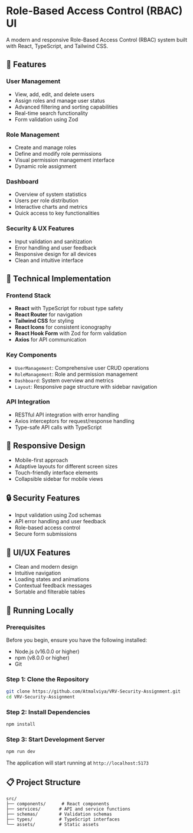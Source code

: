 # Role-Based Access Control (RBAC) UI

A modern and responsive Role-Based Access Control (RBAC) system built with React, TypeScript, and Tailwind CSS.

## 🌟 Features

### User Management

- View, add, edit, and delete users
- Assign roles and manage user status
- Advanced filtering and sorting capabilities
- Real-time search functionality
- Form validation using Zod

### Role Management

- Create and manage roles
- Define and modify role permissions
- Visual permission management interface
- Dynamic role assignment

### Dashboard

- Overview of system statistics
- Users per role distribution
- Interactive charts and metrics
- Quick access to key functionalities

### Security & UX Features

- Input validation and sanitization
- Error handling and user feedback
- Responsive design for all devices
- Clean and intuitive interface

## 🚀 Technical Implementation

### Frontend Stack

- **React** with TypeScript for robust type safety
- **React Router** for navigation
- **Tailwind CSS** for styling
- **React Icons** for consistent iconography
- **React Hook Form** with Zod for form validation
- **Axios** for API communication

### Key Components

- `UserManagement`: Comprehensive user CRUD operations
- `RoleManagement`: Role and permission management
- `Dashboard`: System overview and metrics
- `Layout`: Responsive page structure with sidebar navigation

### API Integration

- RESTful API integration with error handling
- Axios interceptors for request/response handling
- Type-safe API calls with TypeScript

## 📱 Responsive Design

- Mobile-first approach
- Adaptive layouts for different screen sizes
- Touch-friendly interface elements
- Collapsible sidebar for mobile views

## 🔒 Security Features

- Input validation using Zod schemas
- API error handling and user feedback
- Role-based access control
- Secure form submissions

## 🎨 UI/UX Features

- Clean and modern design
- Intuitive navigation
- Loading states and animations
- Contextual feedback messages
- Sortable and filterable tables

## 🚀 Running Locally

### Prerequisites

Before you begin, ensure you have the following installed:

- Node.js (v16.0.0 or higher)
- npm (v8.0.0 or higher)
- Git

### Step 1: Clone the Repository

```bash
git clone https://github.com/Atmalviya/VRV-Security-Assignment.git
cd VRV-Security-Assignment
```

### Step 2: Install Dependencies

```bash
npm install
```

### Step 3: Start Development Server

```bash
npm run dev
```

The application will start running at `http://localhost:5173`

## 📋 Project Structure

```
src/
├── components/      # React components
├── services/       # API and service functions
├── schemas/        # Validation schemas
├── types/          # TypeScript interfaces
└── assets/         # Static assets
```
